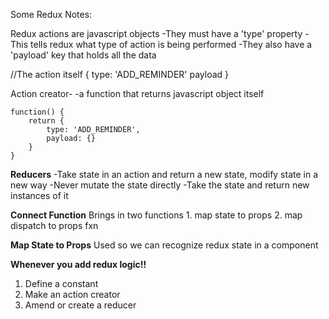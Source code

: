 Some Redux Notes:

Redux actions are javascript objects
    -They must have a 'type' property
        -This tells redux what type of action is being performed
    -They also have a 'payload' key that holds all the data

//The action itself
{
    type: 'ADD_REMINDER'
    payload
}

Action creator- 
    -a function that returns javascript object itself

    function() {
        return {
            type: 'ADD_REMINDER',
            payload: {}
        }
    }

**Reducers**
    -Take state in an action and return a new state, modify state in a new way
    -Never mutate the state directly
        -Take the state and return new instances of it

**Connect Function**
Brings in two functions
    1. map state to props
    2. map dispatch to props fxn

**Map State to Props**
Used so we can recognize redux state in a component

**Whenever you add redux logic!!**
1. Define a constant
2. Make an action creator
3. Amend or create a reducer